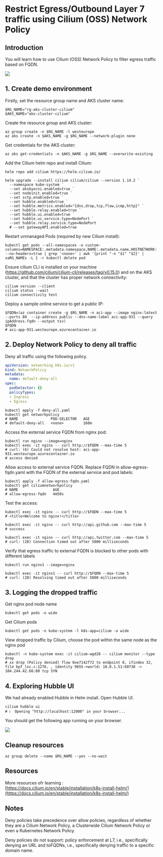 # Restrict Egress/Outbound Layer 7 traffic using Cilium (OSS) Network Policy  

## Introduction

You will learn how to use Cilium (OSS) Network Policy to filter egress traffic based on FQDN.

![](images/architecture.png)

## 1. Create demo environment  
  
Firstly, set the resource group name and AKS cluster name:  
  
```shell
$RG_NAME="rg-aks-cluster-cilium"  
$AKS_NAME="aks-cluster-cilium"  
 ```

Create the resource group and AKS cluster:

```shell
az group create -n $RG_NAME -l westeurope  
az aks create -n $AKS_NAME -g $RG_NAME --network-plugin none  
```

Get credentials for the AKS cluster:

```shell
az aks get-credentials -n $AKS_NAME -g $RG_NAME --overwrite-existing  
```

Add the Cilium helm repo and install Cilium:

```shell
helm repo add cilium https://helm.cilium.io/  
  
helm upgrade --install cilium cilium/cilium --version 1.14.2 `  
  --namespace kube-system `  
  --set aksbyocni.enabled=true `  
  --set nodeinit.enabled=true `  
  --set sctp.enabled=true `  
  --set hubble.enabled=true `  
  --set hubble.metrics.enabled="{dns,drop,tcp,flow,icmp,http}" `  
  --set hubble.relay.enabled=true `  
  --set hubble.ui.enabled=true `  
  --set hubble.ui.service.type=NodePort `  
  --set hubble.relay.service.type=NodePort  
  # --set gatewayAPI.enabled=true  
```

Restart unmanaged Pods (required by new Cilium install):

```shell
kubectl get pods --all-namespaces -o custom-columns=NAMESPACE:.metadata.namespace,NAME:.metadata.name,HOSTNETWORK:.spec.hostNetwork --no-headers=true | grep '<none>' | awk '{print "-n "$1" "$2}' | xaRG_NAMEs -L 1 -r kubectl delete pod  
```

Ensure cilium CLI is installed on your machine (https://github.com/cilium/cilium-cli/releases/tag/v0.15.0) and on the AKS cluster, and that the cluster has proper network connectivity:

```shell
cilium version --client  
cilium status --wait  
cilium connectivity test  
```

Deploy a sample online service to get a public IP:

```shell
$FQDN=(az container create -g $RG_NAME -n aci-app --image nginx:latest --ports 80  --ip-address public --dns-name-label aci-app-931 --query ipAddress.fqdn --output tsv)  
$FQDN  
# aci-app-931.westeurope.azurecontainer.io  
```

## 2. Deploy Network Policy to deny all traffic
 
Deny all traffic using the following policy.

```yaml
apiVersion: networking.k8s.io/v1
kind: NetworkPolicy
metadata:
  name: default-deny-all
spec:
  podSelector: {}
  policyTypes:
  - Ingress
  - Egress
```

```shell
kubectl apply -f deny-all.yaml  
kubectl get networkpolicy  
# NAME               POD-SELECTOR   AGE  
# default-deny-all   <none>         160m  
```

Access the external service FQDN from nginx pod:

```shell
kubectl run nginx --image=nginx  
kubectl exec -it nginx -- curl http://$FQDN --max-time 5   
# curl: (6) Could not resolve host: aci-app-931.westeurope.azurecontainer.io  
# access denied  
```

Allow access to external service FQDN. Replace FQDN in allow-egress-fqdn.yaml with the FQDN of the external service and pod labels:

```shell
kubectl apply -f allow-egress-fqdn.yaml  
kubectl get ciliumnetworkpolicy  
# NAME                AGE  
# allow-egress-fqdn   4m50s  
```

Test the access:

```shell
kubectl exec -it nginx -- curl http://$FQDN --max-time 5
# <title>Welcome to nginx!</title>

kubectl exec -it nginx -- curl http://api.github.com --max-time 5
# success

kubectl exec -it nginx -- curl http://api.twitter.com --max-time 5
# curl: (28) Connection timed out after 5000 milliseconds
```

Verify that egress traffic to external FQDN is blocked to other pods with different labels

```shell
kubectl run nginx1 --image=nginx

kubectl exec -it nginx1 -- curl http://$FQDN --max-time 5
# curl: (28) Resolving timed out after 5000 milliseconds
```

## 3. Logging the dropped traffic

Get nginx pod node name

```shell
kubectl get pods -o wide
```

Get Cilium pods

```shell
kubectl get pods -n kube-system -l k8s-app=cilium -o wide
```

View dropped traffic by Cilium, choose the pod within the same node as the nginx pod

```shell
kubectl -n kube-system exec -it cilium-wgd28 -- cilium monitor --type drop 
# xx drop (Policy denied) flow 0xe7142f72 to endpoint 0, ifindex 32, file bpf_lxc.c:1276, , identity 9655->world: 10.0.1.51:60738 -> 104.244.42.66:80 tcp SYN
```

## 4. Exploring Hubble UI

We had already enabled Hubble in Helm install.
Open Hubble UI.

```shell
cilium hubble ui
# ℹ️  Opening "http://localhost:12000" in your browser...
```

You should get the following app running on your browser.

![](images/hubble-ui.png)

## Cleanup resources

```shell
az group delete --name $RG_NAME --yes --no-wait
```

## Resources

More resources ofr learning : [https://docs.cilium.io/en/stable/installation/k8s-install-helm/](https://docs.cilium.io/en/stable/installation/k8s-install-helm/)

## Notes

Deny policies take precedence over allow policies, 
regardless of whether they are a Cilium Network Policy, a Clusterwide Cilium Network Policy or even a Kubernetes Network Policy.

Deny policies do not support: policy enforcement at L7, i.e., specifically denying an URL and toFQDNs, i.e., specifically denying traffic to a specific domain name.